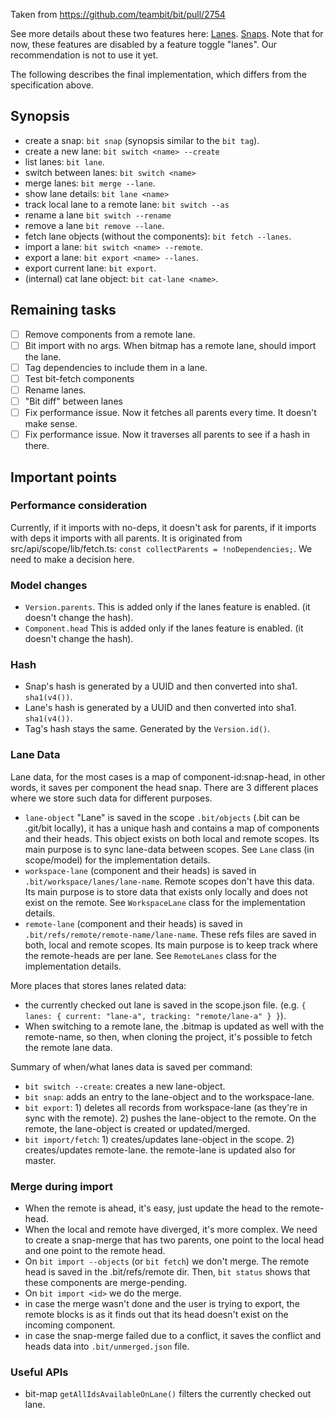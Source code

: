 Taken from https://github.com/teambit/bit/pull/2754

See more details about these two features here: [Lanes](https://github.com/teambit/bit/issues/1986). [Snaps](https://github.com/teambit/bit/issues/1985).
Note that for now, these features are disabled by a feature toggle "lanes". Our recommendation is not to use it yet.

The following describes the final implementation, which differs from the specification above.

## Synopsis

- create a snap: `bit snap` (synopsis similar to the `bit tag`).
- create a new lane: `bit switch <name> --create`
- list lanes: `bit lane`.
- switch between lanes: `bit switch <name>`
- merge lanes: `bit merge --lane`.
- show lane details: `bit lane <name>`
- track local lane to a remote lane: `bit switch --as`
- rename a lane `bit switch --rename`
- remove a lane `bit remove --lane`.
- fetch lane objects (without the components): `bit fetch --lanes`.
- import a lane: `bit switch <name> --remote`.
- export a lane: `bit export <name> --lanes`.
- export current lane: `bit export`.
- (internal) cat lane object: `bit cat-lane <name>`.

## Remaining tasks

- [ ] Remove components from a remote lane.
- [ ] Bit import with no args. When bitmap has a remote lane, should import the lane.
- [ ] Tag dependencies to include them in a lane.
- [ ] Test bit-fetch components
- [ ] Rename lanes.
- [ ] "Bit diff" between lanes
- [ ] Fix performance issue. Now it fetches all parents every time. It doesn't make sense.
- [ ] Fix performance issue. Now it traverses all parents to see if a hash in there.

## Important points

### Performance consideration

Currently, if it imports with no-deps, it doesn't ask for parents, if it imports with deps it imports with all parents. It is originated from src/api/scope/lib/fetch.ts: `const collectParents = !noDependencies;`. We need to make a decision here.

### Model changes

- `Version.parents`. This is added only if the lanes feature is enabled. (it doesn't change the hash).
- `Component.head` This is added only if the lanes feature is enabled. (it doesn't change the hash).

### Hash

- Snap's hash is generated by a UUID and then converted into sha1. `sha1(v4())`.
- Lane's hash is generated by a UUID and then converted into sha1. `sha1(v4())`.
- Tag's hash stays the same. Generated by the `Version.id()`.

### Lane Data

Lane data, for the most cases is a map of component-id:snap-head, in other words, it saves per component the head snap. There are 3 different places where we store such data for different purposes.

- `lane-object` "Lane" is saved in the scope `.bit/objects` (.bit can be .git/bit locally), it has a unique hash and contains a map of components and their heads. This object exists on both local and remote scopes. Its main purpose is to sync lane-data between scopes. See `Lane` class (in scope/model) for the implementation details.
- `workspace-lane` (component and their heads) is saved in `.bit/workspace/lanes/lane-name`. Remote scopes don't have this data. Its main purpose is to store data that exists only locally and does not exist on the remote. See `WorkspaceLane` class for the implementation details.
- `remote-lane` (component and their heads) is saved in `.bit/refs/remote/remote-name/lane-name`. These refs files are saved in both, local and remote scopes. Its main purpose is to keep track where the remote-heads are per lane. See `RemoteLanes` class for the implementation details.

More places that stores lanes related data:

- the currently checked out lane is saved in the scope.json file. (e.g. `{ lanes: { current: "lane-a", tracking: "remote/lane-a" } }`).
- When switching to a remote lane, the .bitmap is updated as well with the remote-name, so then, when cloning the project, it's possible to fetch the remote lane data.

Summary of when/what lanes data is saved per command:

- `bit switch --create`: creates a new lane-object.
- `bit snap`: adds an entry to the lane-object and to the workspace-lane.
- `bit export`: 1) deletes all records from workspace-lane (as they're in sync with the remote). 2) pushes the lane-object to the remote. On the remote, the lane-object is created or updated/merged.
- `bit import/fetch`: 1) creates/updates lane-object in the scope. 2) creates/updates remote-lane. the remote-lane is updated also for master.

### Merge during import

- When the remote is ahead, it's easy, just update the head to the remote-head.
- When the local and remote have diverged, it's more complex. We need to create a snap-merge that has two parents, one point to the local head and one point to the remote head.
- On `bit import --objects` (or `bit fetch`) we don't merge. The remote head is saved in the .bit/refs/remote dir. Then, `bit status` shows that these components are merge-pending.
- On `bit import <id>` we do the merge.
- in case the merge wasn't done and the user is trying to export, the remote blocks is as it finds out that its head doesn't exist on the incoming component.
- in case the snap-merge failed due to a conflict, it saves the conflict and heads data into `.bit/unmerged.json` file.

### Useful APIs

- bit-map `getAllIdsAvailableOnLane()` filters the currently checked out lane.
